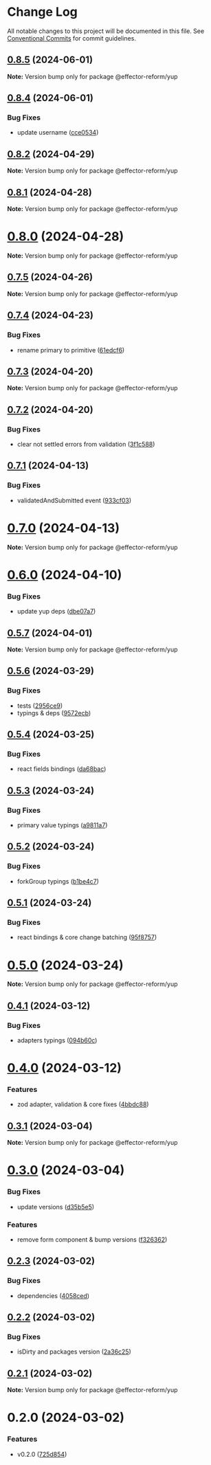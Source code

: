 # Change Log

All notable changes to this project will be documented in this file.
See [Conventional Commits](https://conventionalcommits.org) for commit guidelines.

## [0.8.5](https://github.com/qvelty/effector-reform/compare/v0.8.4...v0.8.5) (2024-06-01)

**Note:** Version bump only for package @effector-reform/yup

## [0.8.4](https://github.com/qvelty/effector-reform/compare/v0.8.3...v0.8.4) (2024-06-01)

### Bug Fixes

- update username ([cce0534](https://github.com/qvelty/effector-reform/commit/cce0534dd588bad09a0e0483367d81c5e583c430))

## [0.8.2](https://github.com/qvelty/effector-reform/compare/v0.8.1...v0.8.2) (2024-04-29)

**Note:** Version bump only for package @effector-reform/yup

## [0.8.1](https://github.com/qvelty/effector-reform/compare/v0.8.0...v0.8.1) (2024-04-28)

**Note:** Version bump only for package @effector-reform/yup

# [0.8.0](https://github.com/qvelty/effector-reform/compare/v0.7.5...v0.8.0) (2024-04-28)

**Note:** Version bump only for package @effector-reform/yup

## [0.7.5](https://github.com/qvelty/effector-reform/compare/v0.7.4...v0.7.5) (2024-04-26)

**Note:** Version bump only for package @effector-reform/yup

## [0.7.4](https://github.com/qvelty/effector-reform/compare/v0.7.3...v0.7.4) (2024-04-23)

### Bug Fixes

- rename primary to primitive ([61edcf6](https://github.com/qvelty/effector-reform/commit/61edcf63d343ef2dd2d6fdb146d8a13f29b50a88))

## [0.7.3](https://github.com/qvelty/effector-reform/compare/v0.7.2...v0.7.3) (2024-04-20)

**Note:** Version bump only for package @effector-reform/yup

## [0.7.2](https://github.com/qvelty/effector-reform/compare/v0.7.1...v0.7.2) (2024-04-20)

### Bug Fixes

- clear not settled errors from validation ([3f1c588](https://github.com/qvelty/effector-reform/commit/3f1c588dfbd215fde598d64285d43f06b587de92))

## [0.7.1](https://github.com/qvelty/effector-reform/compare/v0.7.0...v0.7.1) (2024-04-13)

### Bug Fixes

- validatedAndSubmitted event ([933cf03](https://github.com/qvelty/effector-reform/commit/933cf03efa53405e9cd94695ab2655aabee441a5))

# [0.7.0](https://github.com/qvelty/effector-reform/compare/v0.6.0...v0.7.0) (2024-04-13)

**Note:** Version bump only for package @effector-reform/yup

# [0.6.0](https://github.com/qvelty/effector-reform/compare/v0.5.7...v0.6.0) (2024-04-10)

### Bug Fixes

- update yup deps ([dbe07a7](https://github.com/qvelty/effector-reform/commit/dbe07a72ade9cf7f4142fa90a06f3f2d69d72b06))

## [0.5.7](https://github.com/qvelty/effector-reform/compare/v0.5.6...v0.5.7) (2024-04-01)

**Note:** Version bump only for package @effector-reform/yup

## [0.5.6](https://github.com/qvelty/effector-reform/compare/v0.5.5...v0.5.6) (2024-03-29)

### Bug Fixes

- tests ([2956ce9](https://github.com/qvelty/effector-reform/commit/2956ce9a06a635f65ee2e68ea84f0a5c4ec8353f))
- typings & deps ([9572ecb](https://github.com/qvelty/effector-reform/commit/9572ecb9d76e95c03c20dd8fd145e8623711279b))

## [0.5.4](https://github.com/qvelty/effector-reform/compare/v0.5.3...v0.5.4) (2024-03-25)

### Bug Fixes

- react fields bindings ([da68bac](https://github.com/qvelty/effector-reform/commit/da68bac1e7561ef89f9002f307d60750747e43da))

## [0.5.3](https://github.com/qvelty/effector-reform/compare/v0.5.2...v0.5.3) (2024-03-24)

### Bug Fixes

- primary value typings ([a9811a7](https://github.com/qvelty/effector-reform/commit/a9811a7a9a8398dffe9fc9275d09142807adb644))

## [0.5.2](https://github.com/qvelty/effector-reform/compare/v0.5.1...v0.5.2) (2024-03-24)

### Bug Fixes

- forkGroup typings ([b1be4c7](https://github.com/qvelty/effector-reform/commit/b1be4c79d741adec9f88ca86a6522ebe4f97d2fa))

## [0.5.1](https://github.com/qvelty/effector-reform/compare/v0.5.0...v0.5.1) (2024-03-24)

### Bug Fixes

- react bindings & core change batching ([95f8757](https://github.com/qvelty/effector-reform/commit/95f875762a00dd7c3b1f21e503eafa563c53ae94))

# [0.5.0](https://github.com/qvelty/effector-reform/compare/v0.4.1...v0.5.0) (2024-03-24)

**Note:** Version bump only for package @effector-reform/yup

## [0.4.1](https://github.com/qvelty/effector-reform/compare/v0.4.0...v0.4.1) (2024-03-12)

### Bug Fixes

- adapters typings ([094b60c](https://github.com/qvelty/effector-reform/commit/094b60c599a3979eb29d7f812b89a97e895e4e0a))

# [0.4.0](https://github.com/qvelty/effector-reform/compare/v0.3.1...v0.4.0) (2024-03-12)

### Features

- zod adapter, validation & core fixes ([4bbdc88](https://github.com/qvelty/effector-reform/commit/4bbdc88108b9e0a329af7131337c9583d6634ee4))

## [0.3.1](https://github.com/qvelty/effector-reform/compare/v0.3.0...v0.3.1) (2024-03-04)

**Note:** Version bump only for package @effector-reform/yup

# [0.3.0](https://github.com/qvelty/effector-reform/compare/v0.2.3...v0.3.0) (2024-03-04)

### Bug Fixes

- update versions ([d35b5e5](https://github.com/qvelty/effector-reform/commit/d35b5e5d94287cc6ba5b6568ef9e67c3a51312cc))

### Features

- remove form component & bump versions ([f326362](https://github.com/qvelty/effector-reform/commit/f326362377666c66cfa268ed69152317c6ca394e))

## [0.2.3](https://github.com/qvelty/effector-reform/compare/v0.2.2...v0.2.3) (2024-03-02)

### Bug Fixes

- dependencies ([4058ced](https://github.com/qvelty/effector-reform/commit/4058cedab6183b5f71254ce877a307d045435e6f))

## [0.2.2](https://github.com/qvelty/effector-reform/compare/v0.2.1...v0.2.2) (2024-03-02)

### Bug Fixes

- isDirty and packages version ([2a36c25](https://github.com/qvelty/effector-reform/commit/2a36c25f119352030c5b2363ccfea3d3b81afd07))

## [0.2.1](https://github.com/qvelty/effector-reform/compare/v0.2.0...v0.2.1) (2024-03-02)

**Note:** Version bump only for package @effector-reform/yup

# 0.2.0 (2024-03-02)

### Features

- v0.2.0 ([725d854](https://github.com/qvelty/effector-reform/commit/725d8548d873ca3226f6d03aff2682a09f924d42))
